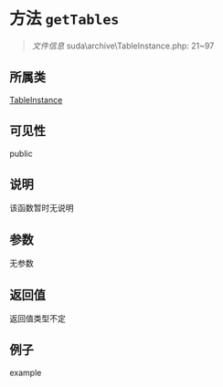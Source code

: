 # 方法 `getTables`



> *文件信息* suda\archive\TableInstance.php: 21~97

## 所属类 

[TableInstance](../TableInstance.md)

## 可见性

 public 

## 说明

该函数暂时无说明


## 参数


无参数


## 返回值

返回值类型不定


## 例子

example
